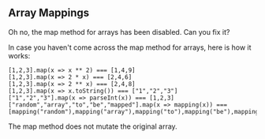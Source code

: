 ## Array Mappings
Oh no, the map method for arrays has been disabled. Can you fix it?

In case you haven't come across the map method for arrays, here is how it works:

````
[1,2,3].map(x => x ** 2) === [1,4,9]
[1,2,3].map(x => 2 * x) === [2,4,6]
[1,2,3].map(x => 2 ** x) === [2,4,8]
[1,2,3].map(x => x.toString()) === ["1","2","3"]
["1","2","3"].map(x => parseInt(x)) === [1,2,3]
["random","array","to","be","mapped"].map(x => mapping(x)) === [mapping("random"),mapping("array"),mapping("to"),mapping("be"),mapping("mapped")]
````
The map method does not mutate the original array.